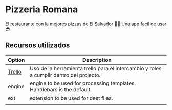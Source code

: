 # Pizzeria Romana

El restaurante con la mejores pizzas de El Salvador 🍷🧐
Una app facil de usar 😎

## Recursos utilizados

| Option                                                                                                         | Description                                                                             |
| -------------------------------------------------------------------------------------------------------------- | --------------------------------------------------------------------------------------- |
| [Trello](https://trello.com/invite/b/UM2AAIBR/aa7f6d91fb106f3fb46c82be7946f612/go-to-market-strategy-template) | Uso de la herramienta trello para el intercambio y roles a cumplir dentro del projecto. |
| engine                                                                                                         | engine to be used for processing templates. Handlebars is the default.                  |
| ext                                                                                                            | extension to be used for dest files.                             | Balsamiq                                                                                                       |    Herramienta .
                                |
